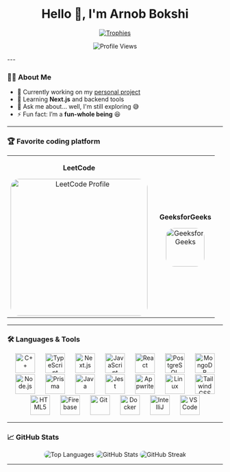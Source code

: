 <h1 align="center">Hello 👋, I'm Arnob Bokshi</h1>

<p align="center">
  <a href="https://github.com/arnob100"><img src="https://github-profile-trophy.vercel.app/?username=arnob100&theme=gruvbox&no-frame=true&row=1&column=6" alt="Trophies" /></a>
</p>

<!-- Profile Views Counter -->
<p align="center">
  <img src="https://komarev.com/ghpvc/?username=arnob100&label=Profile%20Views&color=ff69b4&style=flat-square" alt="Profile Views" />
</p>
---

### 👨‍💻 About Me
- 🔭 Currently working on my [personal project](https://github.com/arnob100/CustomizePhoneCase)
- 🌱 Learning **Next.js** and backend tools
- 💬 Ask me about… well, I'm still exploring 😅
- ⚡ Fun fact: I’m a **fun-whole being** 😆

---

### 🏆 Favorite coding platform
<div align="center">
  <table>
    <tr>
      <td align="center">
        <p><strong>LeetCode</strong></p>
        <a href="https://leetcode.com/arnob69" target="_blank">
          <img src="https://leetcard.jacoblin.cool/arnob69?theme=dark&font=Karma&ext=activity" alt="LeetCode Profile" height="320" style="border-radius: 20px;"/>
        </a>
      </td>
      <td align="center" style="padding-left: 20px;">
        <p><strong>GeeksforGeeks</strong></p>
        <a href="https://auth.geeksforgeeks.org/user/ararno47m4" target="_blank">
          <img src="https://raw.githubusercontent.com/rahuldkjain/github-profile-readme-generator/master/src/images/icons/Social/geeks-for-geeks.svg" alt="GeeksforGeeks" height="90" style="border-radius: 20px;"/>
        </a>
      </td>
    </tr>
  </table>
</div>

---

### 🛠 Languages & Tools
<p align="center">
  <img src="https://cdn.jsdelivr.net/gh/devicons/devicon/icons/cplusplus/cplusplus-original.svg" height="46" alt="C++" style="margin: 0 10px;"/>
  <img src="https://cdn.jsdelivr.net/gh/devicons/devicon/icons/typescript/typescript-original.svg" height="46" alt="TypeScript" style="margin: 0 10px;"/>
  <img src="https://cdn.jsdelivr.net/gh/devicons/devicon/icons/nextjs/nextjs-original.svg" height="46" alt="Next.js" style="margin: 0 10px;"/>
  <img src="https://cdn.jsdelivr.net/gh/devicons/devicon/icons/javascript/javascript-original.svg" height="46" alt="JavaScript" style="margin: 0 10px;"/>
  <img src="https://cdn.jsdelivr.net/gh/devicons/devicon/icons/react/react-original.svg" height="46" alt="React" style="margin: 0 10px;"/>
  <img src="https://cdn.jsdelivr.net/gh/devicons/devicon/icons/postgresql/postgresql-original.svg" height="46" alt="PostgreSQL" style="margin: 0 10px;"/>
  <img src="https://cdn.jsdelivr.net/gh/devicons/devicon/icons/mongodb/mongodb-original.svg" height="46" alt="MongoDB" style="margin: 0 10px;"/>
  <img src="https://cdn.jsdelivr.net/gh/devicons/devicon/icons/nodejs/nodejs-original.svg" height="46" alt="Node.js" style="margin: 0 10px;"/>
  <img src="https://cdn.jsdelivr.net/gh/devicons/devicon/icons/prisma/prisma-original.svg" height="46" alt="Prisma" style="margin: 0 10px;"/>
  <img src="https://cdn.jsdelivr.net/gh/devicons/devicon/icons/java/java-original.svg" height="46" alt="Java" style="margin: 0 10px;"/>
  <img src="https://cdn.jsdelivr.net/gh/devicons/devicon/icons/jest/jest-plain.svg" height="46" alt="Jest" style="margin: 0 10px;"/>
  <img src="https://cdn.jsdelivr.net/gh/devicons/devicon/icons/appwrite/appwrite-original.svg" height="46" alt="Appwrite" style="margin: 0 10px;"/>
  <img src="https://cdn.jsdelivr.net/gh/devicons/devicon/icons/linux/linux-original.svg" height="46" alt="Linux" style="margin: 0 10px;"/>
  <img src="https://cdn.jsdelivr.net/gh/devicons/devicon/icons/tailwindcss/tailwindcss-original-wordmark.svg" height="46" alt="Tailwind CSS" style="margin: 0 10px;"/>
  <img src="https://cdn.jsdelivr.net/gh/devicons/devicon/icons/html5/html5-original.svg" height="46" alt="HTML5" style="margin: 0 10px;"/>
  <img src="https://cdn.jsdelivr.net/gh/devicons/devicon/icons/firebase/firebase-plain.svg" height="46" alt="Firebase" style="margin: 0 10px;"/>
  <img src="https://cdn.jsdelivr.net/gh/devicons/devicon/icons/git/git-original.svg" height="46" alt="Git" style="margin: 0 10px;"/>
  <img src="https://cdn.jsdelivr.net/gh/devicons/devicon/icons/docker/docker-original.svg" height="46" alt="Docker" style="margin: 0 10px;"/>
  <img src="https://cdn.jsdelivr.net/gh/devicons/devicon/icons/intellij/intellij-original.svg" height="46" alt="IntelliJ" style="margin: 0 10px;"/>
  <img src="https://cdn.jsdelivr.net/gh/devicons/devicon/icons/vscode/vscode-original.svg" height="46" alt="VS Code" style="margin: 0 10px;"/>
</p>

---

### 📈 GitHub Stats
<p align="center">
  <img src="https://github-readme-stats.vercel.app/api/top-langs?username=arnob100&show_icons=true&locale=en&layout=compact&theme=gruvbox" alt="Top Languages" style="border-radius: 10px;"/>
  <img src="https://github-readme-stats.vercel.app/api?username=arnob100&show_icons=true&locale=en&theme=gruvbox" alt="GitHub Stats" style="border-radius: 10px;"/>
  <img src="https://github-readme-streak-stats.herokuapp.com/?user=arnob100&theme=gruvbox" alt="GitHub Streak" style="border-radius: 10px;"/>
</p>

---


